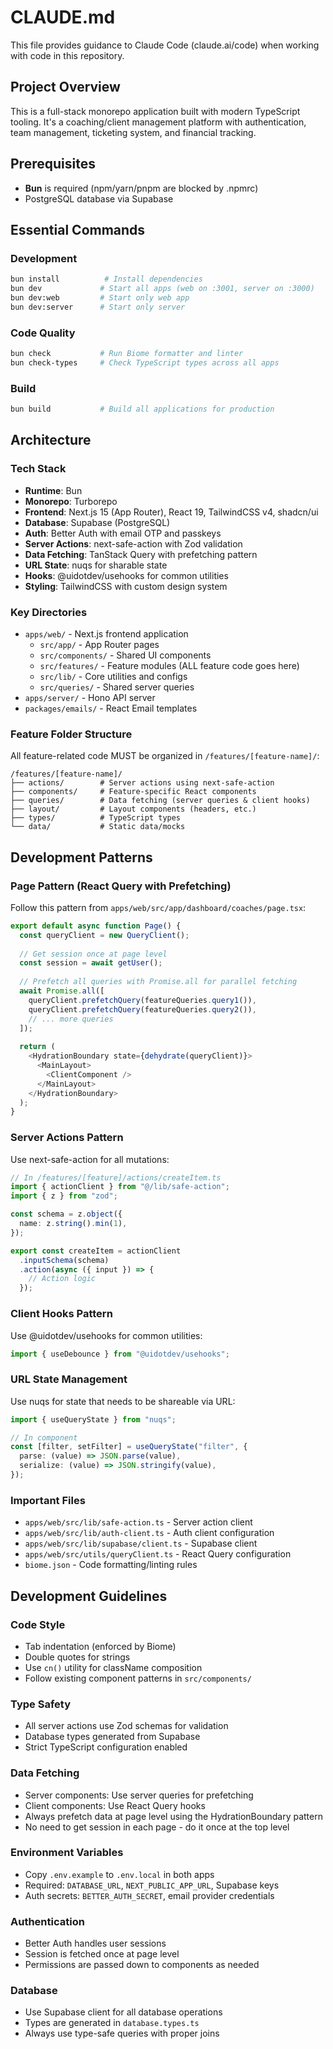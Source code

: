 # CLAUDE.md

This file provides guidance to Claude Code (claude.ai/code) when working with code in this repository.

## Project Overview

This is a full-stack monorepo application built with modern TypeScript tooling. It's a coaching/client management platform with authentication, team management, ticketing system, and financial tracking.

## Prerequisites

- **Bun** is required (npm/yarn/pnpm are blocked by .npmrc)
- PostgreSQL database via Supabase

## Essential Commands

### Development
```bash
bun install          # Install dependencies
bun dev             # Start all apps (web on :3001, server on :3000)
bun dev:web         # Start only web app
bun dev:server      # Start only server
```

### Code Quality
```bash
bun check           # Run Biome formatter and linter
bun check-types     # Check TypeScript types across all apps
```

### Build
```bash
bun build           # Build all applications for production
```

## Architecture

### Tech Stack
- **Runtime**: Bun
- **Monorepo**: Turborepo
- **Frontend**: Next.js 15 (App Router), React 19, TailwindCSS v4, shadcn/ui
- **Database**: Supabase (PostgreSQL)
- **Auth**: Better Auth with email OTP and passkeys
- **Server Actions**: next-safe-action with Zod validation
- **Data Fetching**: TanStack Query with prefetching pattern
- **URL State**: nuqs for sharable state
- **Hooks**: @uidotdev/usehooks for common utilities
- **Styling**: TailwindCSS with custom design system

### Key Directories
- `apps/web/` - Next.js frontend application
  - `src/app/` - App Router pages
  - `src/components/` - Shared UI components
  - `src/features/` - Feature modules (ALL feature code goes here)
  - `src/lib/` - Core utilities and configs
  - `src/queries/` - Shared server queries
- `apps/server/` - Hono API server
- `packages/emails/` - React Email templates

### Feature Folder Structure
All feature-related code MUST be organized in `/features/[feature-name]/`:
```
/features/[feature-name]/
├── actions/        # Server actions using next-safe-action
├── components/     # Feature-specific React components
├── queries/        # Data fetching (server queries & client hooks)
├── layout/         # Layout components (headers, etc.)
├── types/          # TypeScript types
└── data/           # Static data/mocks
```

## Development Patterns

### Page Pattern (React Query with Prefetching)
Follow this pattern from `apps/web/src/app/dashboard/coaches/page.tsx`:
```typescript
export default async function Page() {
  const queryClient = new QueryClient();
  
  // Get session once at page level
  const session = await getUser();
  
  // Prefetch all queries with Promise.all for parallel fetching
  await Promise.all([
    queryClient.prefetchQuery(featureQueries.query1()),
    queryClient.prefetchQuery(featureQueries.query2()),
    // ... more queries
  ]);
  
  return (
    <HydrationBoundary state={dehydrate(queryClient)}>
      <MainLayout>
        <ClientComponent />
      </MainLayout>
    </HydrationBoundary>
  );
}
```

### Server Actions Pattern
Use next-safe-action for all mutations:
```typescript
// In /features/[feature]/actions/createItem.ts
import { actionClient } from "@/lib/safe-action";
import { z } from "zod";

const schema = z.object({
  name: z.string().min(1),
});

export const createItem = actionClient
  .inputSchema(schema)
  .action(async ({ input }) => {
    // Action logic
  });
```

### Client Hooks Pattern
Use @uidotdev/usehooks for common utilities:
```typescript
import { useDebounce } from "@uidotdev/usehooks";
```

### URL State Management
Use nuqs for state that needs to be shareable via URL:
```typescript
import { useQueryState } from "nuqs";

// In component
const [filter, setFilter] = useQueryState("filter", {
  parse: (value) => JSON.parse(value),
  serialize: (value) => JSON.stringify(value),
});
```

### Important Files
- `apps/web/src/lib/safe-action.ts` - Server action client
- `apps/web/src/lib/auth-client.ts` - Auth client configuration
- `apps/web/src/lib/supabase/client.ts` - Supabase client
- `apps/web/src/utils/queryClient.ts` - React Query configuration
- `biome.json` - Code formatting/linting rules

## Development Guidelines

### Code Style
- Tab indentation (enforced by Biome)
- Double quotes for strings
- Use `cn()` utility for className composition
- Follow existing component patterns in `src/components/`

### Type Safety
- All server actions use Zod schemas for validation
- Database types generated from Supabase
- Strict TypeScript configuration enabled

### Data Fetching
- Server components: Use server queries for prefetching
- Client components: Use React Query hooks
- Always prefetch data at page level using the HydrationBoundary pattern
- No need to get session in each page - do it once at the top level

### Environment Variables
- Copy `.env.example` to `.env.local` in both apps
- Required: `DATABASE_URL`, `NEXT_PUBLIC_APP_URL`, Supabase keys
- Auth secrets: `BETTER_AUTH_SECRET`, email provider credentials

### Authentication
- Better Auth handles user sessions
- Session is fetched once at page level
- Permissions are passed down to components as needed

### Database
- Use Supabase client for all database operations
- Types are generated in `database.types.ts`
- Always use type-safe queries with proper joins